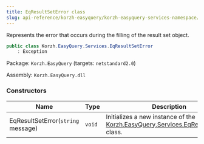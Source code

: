 ```yaml
---
title: EqResultSetError class
slug: api-reference/korzh-easyquery/korzh-easyquery-services-namespace/eqresultseterror-class
---
```


Represents the error that occurs during the filling of the result set object.
```csharp
public class Korzh.EasyQuery.Services.EqResultSetError
    : Exception

```
Package: `Korzh.EasyQuery` (targets: `netstandard2.0`)

Assembly: `Korzh.EasyQuery.dll`

### Constructors

| Name | Type | Description | 
| --- | --- | --- | 
| EqResultSetError(`string` message) | `void` | Initializes a new instance of the [Korzh.EasyQuery.Services.EqResultSetError](//easyquery/docs/api-reference/korzh-easyquery/korzh-easyquery-services-namespace/eqresultseterror-class) class. |